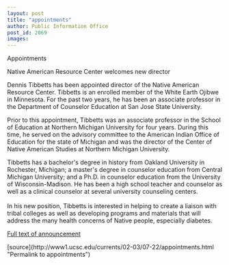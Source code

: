 ```yaml
---
layout: post
title: "appointments"
author: Public Information Office
post_id: 2069
images:
---
```


<p class="pagehead">
  Appointments
</p>
<p class="sectionhead">
  Native American Resource Center welcomes new director
</p>
<p>
  Dennis Tibbetts has been appointed director of the Native American Resource Center. Tibbetts is an enrolled member of the White Earth Ojibwe in Minnesota. For the past two years, he has been an associate professor in the Department of Counselor Education at San Jose State University.
</p>
<p>
  Prior to this appointment, Tibbetts was an associate professor in the School of Education at Northern Michigan University for four years. During this time, he served on the advisory committee to the American Indian Office of Education for the state of Michigan and was the director of the Center of Native American Studies at Northern Michigan University.
</p>
<p>
  Tibbetts has a bachelor's degree in history from Oakland University in Rochester, Michigan; a master's degree in counselor education from Central Michigan University; and a Ph.D. in counselor education from the University of Wisconsin-Madison. He has been a high school teacher and counselor as well as a clinical counselor at several university counseling centers.<br>
  <br>
  In his new position, Tibbetts is interested in helping to create a liaison with tribal colleges as well as developing programs and materials that will address the many health concerns of Native people, especially diabetes.<br>
</p>
<p>
  <a href="http://www.ucsc.edu/news_events/messages/01-02/07-09.tibbetts.html">Full text of announcement</a>
</p>
<p>

</p>
[source](http://www1.ucsc.edu/currents/02-03/07-22/appointments.html "Permalink to appointments")
